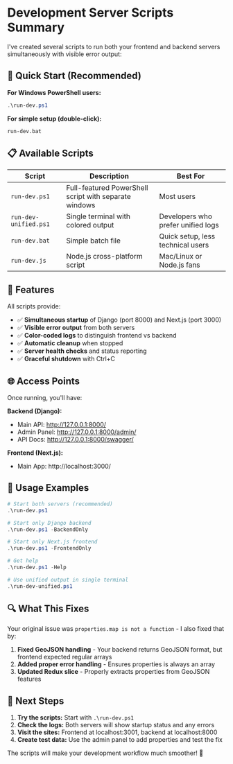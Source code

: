 # Development Server Scripts Summary

I've created several scripts to run both your frontend and backend servers simultaneously with visible error output:

## 🎯 Quick Start (Recommended)

**For Windows PowerShell users:**

```powershell
.\run-dev.ps1
```

**For simple setup (double-click):**

```
run-dev.bat
```

## 📋 Available Scripts

| Script                | Description                                           | Best For                           |
| --------------------- | ----------------------------------------------------- | ---------------------------------- |
| `run-dev.ps1`         | Full-featured PowerShell script with separate windows | Most users                         |
| `run-dev-unified.ps1` | Single terminal with colored output                   | Developers who prefer unified logs |
| `run-dev.bat`         | Simple batch file                                     | Quick setup, less technical users  |
| `run-dev.js`          | Node.js cross-platform script                         | Mac/Linux or Node.js fans          |

## 🔧 Features

All scripts provide:

- ✅ **Simultaneous startup** of Django (port 8000) and Next.js (port 3000)
- ✅ **Visible error output** from both servers
- ✅ **Color-coded logs** to distinguish frontend vs backend
- ✅ **Automatic cleanup** when stopped
- ✅ **Server health checks** and status reporting
- ✅ **Graceful shutdown** with Ctrl+C

## 🌐 Access Points

Once running, you'll have:

**Backend (Django):**

- Main API: http://127.0.0.1:8000/
- Admin Panel: http://127.0.0.1:8000/admin/
- API Docs: http://127.0.0.1:8000/swagger/

**Frontend (Next.js):**

- Main App: http://localhost:3000/

## 🚀 Usage Examples

```powershell
# Start both servers (recommended)
.\run-dev.ps1

# Start only Django backend
.\run-dev.ps1 -BackendOnly

# Start only Next.js frontend
.\run-dev.ps1 -FrontendOnly

# Get help
.\run-dev.ps1 -Help

# Use unified output in single terminal
.\run-dev-unified.ps1
```

## 🔍 What This Fixes

Your original issue was `properties.map is not a function` - I also fixed that by:

1. **Fixed GeoJSON handling** - Your backend returns GeoJSON format, but frontend expected regular arrays
2. **Added proper error handling** - Ensures properties is always an array
3. **Updated Redux slice** - Properly extracts properties from GeoJSON features

## 📖 Next Steps

1. **Try the scripts:** Start with `.\run-dev.ps1`
2. **Check the logs:** Both servers will show startup status and any errors
3. **Visit the sites:** Frontend at localhost:3001, backend at localhost:8000
4. **Create test data:** Use the admin panel to add properties and test the fix

The scripts will make your development workflow much smoother! 🎉
